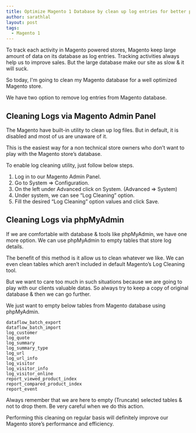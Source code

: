 ```yaml
---
title: Optimize Magento 1 Database by clean up log entries for better performance
author: sarathlal
layout: post
tags:
  - Magento 1
---
```




To track each activity in Magento powered stores, Magento keep large amount of data on its database as log entries. Tracking activities always help us to improve sales. But the large database make our site as slow & it will suck.

So today, I'm going to clean my Magento database for a well optimized Magento store.

We have two option to remove log entries from Magento database.

## Cleaning Logs via Magento Admin Panel

The Magento have built-in utility to clean up log files. But in default, it is disabled and most of us are unaware of it.

This is the easiest way for a non technical store owners who don’t want to play with the Magento store’s database.

To enable log cleaning utility, just follow below steps.

1. Log in to our Magento Admin Panel.
2. Go to System => Configuration.
3. On the left under Advanced click on System. (Advanced => System)
4. Under system, we can see “Log Cleaning” option.
5. Fill the desired “Log Cleaning” option values and click Save.

## Cleaning Logs via phpMyAdmin

If we are comfortable with database & tools like phpMyAdmin, we have one more option. We can use phpMyAdmin to empty tables that store log details.

The benefit of this method is it allow us to clean whatever we like. We can even clean tables which aren’t included in default Magento’s Log Cleaning tool.

But we want to care too much in such situations because we are going to play with our clients valuable datas. So always try to keep a copy of original database & then we can go further.

We just want to empty below tables from Magento database using  phpMyAdmin.

    dataflow_batch_export
    dataflow_batch_import
    log_customer
    log_quote
    log_summary
    log_summary_type
    log_url
    log_url_info
    log_visitor
    log_visitor_info
    log_visitor_online
    report_viewed_product_index
    report_compared_product_index
    report_event

Always remember that we are here to empty (Truncate) selected tables & not to drop them. Be very careful when we do this action.

Performing this cleaning on regular basis will definitely improve our Magento store’s performance and efficiency.
